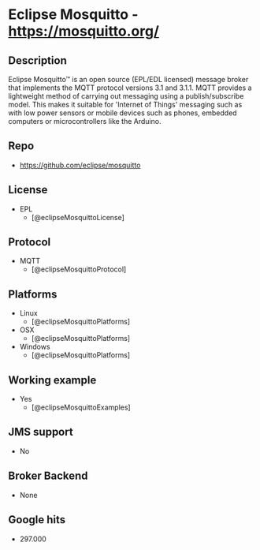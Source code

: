 # Eclipse Mosquitto - https://mosquitto.org/


## Description
Eclipse Mosquitto™ is an open source (EPL/EDL licensed) message broker that implements the MQTT protocol versions 3.1 and 3.1.1. MQTT provides a lightweight method of carrying out messaging using a publish/subscribe model. This makes it suitable for 'Internet of Things' messaging such as with low power sensors or mobile devices such as phones, embedded computers or microcontrollers like the Arduino.


## Repo
- https://github.com/eclipse/mosquitto


## License
- EPL
    - [@eclipseMosquittoLicense]


## Protocol
- MQTT
    - [@eclipseMosquittoProtocol]


## Platforms
- Linux
    - [@eclipseMosquittoPlatforms]
- OSX
    - [@eclipseMosquittoPlatforms]
- Windows
    - [@eclipseMosquittoPlatforms]


## Working example
- Yes
    - [@eclipseMosquittoExamples]


## JMS support
- No


## Broker Backend
- None


## Google hits
- 297.000
